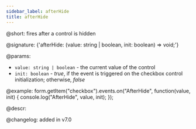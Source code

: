```yaml
---
sidebar_label: afterHide
title: afterHide
---          
```


@short: fires after a control is hidden
 
@signature: {'afterHide: (value: string | boolean, init: boolean) => void;'}

@params:
- `value: string | boolean` - the current value of the control
- `init: boolean` - *true*, if the event is triggered on the checkbox control initialization; otherwise, *false*

@example:
form.getItem("checkbox").events.on("AfterHide", function(value, init) {
    console.log("AfterHide", value, init);
});

@descr:

@changelog: added in v7.0
